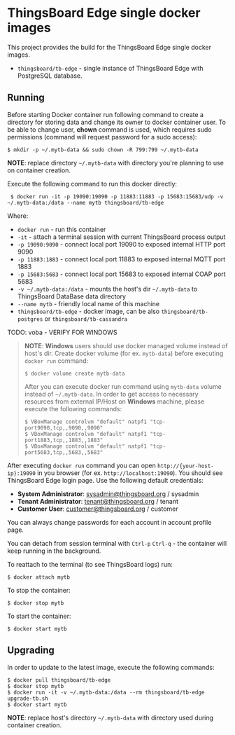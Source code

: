 # ThingsBoard Edge single docker images 

This project provides the build for the ThingsBoard Edge single docker images.

* `thingsboard/tb-edge` - single instance of ThingsBoard Edge with PostgreSQL database.

## Running

Before starting Docker container run following command to create a directory for storing data and change its owner to docker container user.
To be able to change user, **chown** command is used, which requires sudo permissions (command will request password for a sudo access):

`
$ mkdir -p ~/.mytb-data && sudo chown -R 799:799 ~/.mytb-data
` 

**NOTE**: replace directory `~/.mytb-data` with directory you're planning to use on container creation. 

Execute the following command to run this docker directly:

` 
$ docker run -it -p 19090:19090 -p 11883:11883 -p 15683:15683/udp -v ~/.mytb-data:/data --name mytb thingsboard/tb-edge
` 

Where: 
    
- `docker run`              - run this container
- `-it`                     - attach a terminal session with current ThingsBoard process output
- `-p 19090:9090`            - connect local port 19090 to exposed internal HTTP port 9090
- `-p 11883:1883`            - connect local port 11883 to exposed internal MQTT port 1883    
- `-p 15683:5683`            - connect local port 15683 to exposed internal COAP port 5683 
- `-v ~/.mytb-data:/data`   - mounts the host's dir `~/.mytb-data` to ThingsBoard DataBase data directory
- `--name mytb`             - friendly local name of this machine
- `thingsboard/tb-edge`          - docker image, can be also `thingsboard/tb-postgres` or `thingsboard/tb-cassandra`

TODO: voba - VERIFY FOR WINDOWS

> **NOTE**: **Windows** users should use docker managed volume instead of host's dir. Create docker volume (for ex. `mytb-data`) before executing `docker run` command:
> ```
> $ docker volume create mytb-data
> ```
> After you can execute docker run command using `mytb-data` volume instead of `~/.mytb-data`.
> In order to get access to necessary resources from external IP/Host on **Windows** machine, please execute the following commands:
> ```
> $ VBoxManage controlvm "default" natpf1 "tcp-port9090,tcp,,9090,,9090"  
> $ VBoxManage controlvm "default" natpf1 "tcp-port1883,tcp,,1883,,1883"
> $ VBoxManage controlvm "default" natpf1 "tcp-port5683,tcp,,5683,,5683"
> ```

After executing `docker run` command you can open `http://{your-host-ip}:19090` in you browser (for ex. `http://localhost:19090`). You should see ThingsBoard Edge login page.
Use the following default credentials:

- **System Administrator**: sysadmin@thingsboard.org / sysadmin
- **Tenant Administrator**: tenant@thingsboard.org / tenant
- **Customer User**: customer@thingsboard.org / customer
    
You can always change passwords for each account in account profile page.

You can detach from session terminal with `Ctrl-p` `Ctrl-q` - the container will keep running in the background.

To reattach to the terminal (to see ThingsBoard logs) run:

```
$ docker attach mytb
```

To stop the container:

```
$ docker stop mytb
```

To start the container:

```
$ docker start mytb
```

## Upgrading

In order to update to the latest image, execute the following commands:

```
$ docker pull thingsboard/tb-edge
$ docker stop mytb
$ docker run -it -v ~/.mytb-data:/data --rm thingsboard/tb-edge upgrade-tb.sh
$ docker start mytb
```

**NOTE**: replace host's directory `~/.mytb-data` with directory used during container creation. 
